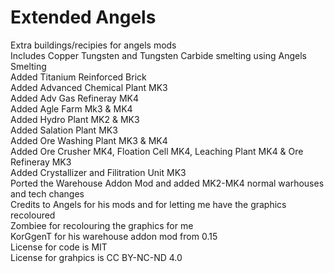 # Extended Angels
Extra buildings/recipies for angels mods </br>
Includes Copper Tungsten and Tungsten Carbide smelting using Angels Smelting </br>
Added Titanium Reinforced Brick </br>
Added Advanced Chemical Plant MK3 </br>
Added Adv Gas Refineray MK4 </br>
Added Agle Farm Mk3 & MK4 </br>
Added Hydro Plant MK2 & MK3 </br>
Added Salation Plant MK3 </br>
Added Ore Washing Plant MK3 & MK4 </br>
Added Ore Crusher MK4, Floation Cell MK4, Leaching Plant MK4 & Ore Refineray MK3 </br>
Added Crystallizer and Filitration Unit MK3 </br>
Ported the Warehouse Addon Mod and added MK2-MK4 normal warhouses and tech changes </br>
Credits to Angels for his mods and for letting me have the graphics recoloured </br>
Zombiee for recolouring the graphics for me </br>
KorGgenT for his warehouse addon mod from 0.15 </br>
License for code is MIT </br>
License for grahpics is CC BY-NC-ND 4.0 </br>
